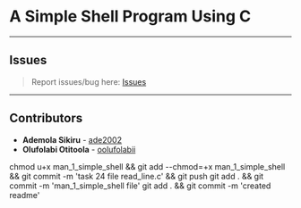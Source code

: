 # A Simple Shell Program Using C

---

## Issues

> Report issues/bug here: [Issues](https://github.com/oolufolabii/simple_shell/issues)

---

## Contributors

+ **Ademola Sikiru** - [ade2002](https://github.com/Ade2002/)
+ **Olufolabi Otitoola** - [oolufolabii](github.com/oolufolabii/)


chmod u+x man_1_simple_shell && git add --chmod=+x man_1_simple_shell && git commit -m 'task 24 file read_line.c' && git push
git add .  && git commit -m 'man_1_simple_shell file'
git add . && git commit -m 'created readme'
